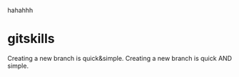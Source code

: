 hahahhh
# gitskills
Creating a new branch is quick&simple.
Creating a new branch is quick AND simple.

